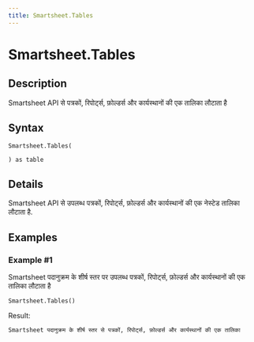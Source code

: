 ```yaml
---
title: Smartsheet.Tables
---
```


# Smartsheet.Tables


## Description

Smartsheet API से पत्रकों, रिपोर्ट्स, फ़ोल्डर्स और कार्यस्थानों की एक तालिका लौटाता है


## Syntax

```powerquery
Smartsheet.Tables(

) as table
```


## Details

Smartsheet API से उपलब्ध पत्रकों, रिपोर्ट्स, फ़ोल्डर्स और कार्यस्थानों की एक नेस्टेड तालिका लौटाता है.


## Examples

### Example #1 
Smartsheet पदानुक्रम के शीर्ष स्तर पर उपलब्ध पत्रकों, रिपोर्ट्स, फ़ोल्डर्स और कार्यस्थानों की एक तालिका लौटाता है
```powerquery
Smartsheet.Tables()
```

Result: 
```powerquery
Smartsheet पदानुक्रम के शीर्ष स्तर से पत्रकों, रिपोर्ट्स, फ़ोल्डर्स और कार्यस्थानों की एक तालिका
```



